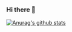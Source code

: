 ### Hi there 👋

  [![Anurag's github stats](https://github-readme-stats.vercel.app/api?username=haerin7427)](https://github.com/anuraghazra/github-readme-stats)


<!--
**haerin7427/haerin7427** is a ✨ _special_ ✨ repository because its `README.md` (this file) appears on your GitHub profile.

Here are some ideas to get you started:

- 🔭 I’m currently working on ...
- 🌱 I’m currently learning ...
- 👯 I’m looking to collaborate on ...
- 🤔 I’m looking for help with ...
- 💬 Ask me about ...
- 📫 How to reach me: ...
- 😄 Pronouns: ...
- ⚡ Fun fact: ...
-->
